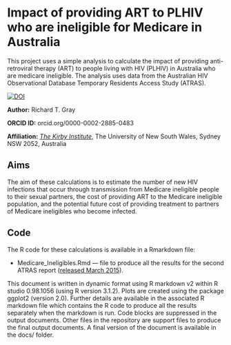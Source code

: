 # Impact of providing ART to PLHIV who are ineligible for Medicare in Australia

This project uses a simple analysis to calculate the impact of providing anti-retroviral therapy (ART) to people living with HIV (PLHIV) in Australia who are medicare ineligible. The analysis uses data from the Australian HIV Observational Database Temporary Residents Access Study (ATRAS). 

[![DOI](https://zenodo.org/badge/doi/10.5281/zenodo.48990.svg)](http://dx.doi.org/10.5281/zenodo.48990)

**Author:** Richard T. Gray

**ORCID ID:** orcid.org/0000-0002-2885-0483

**Affiliation:** [_The Kirby Institute_](https://kirby.unsw.edu.au/), The University of New South Wales, Sydney NSW 2052, Australia

## Aims

The aim of these calculations is to estimate the number of new HIV infections that occur through transmission from Medicare ineligible people to their sexual partners, the cost of providing ART to the Medicare ineligible population, and the potential future cost of providing treatment to partners of Medicare ineligibles who become infected. 

## Code

The R code for these calculations is available in a Rmarkdown file:

* Medicare_Ineligibles.Rmd — file to produce all the results for the second ATRAS report ([released March 2015](https://kirby.unsw.edu.au/publications/australian-hiv-observational-database-temporary-residents-access-study-atras-mar-2015)).

This document is written in dynamic format using R markdown v2 within R studio 0.98.1056 (using R version 3.1.2). Plots are created using the package ggplot2 (version 2.0). Further details are available in the associated R markdown file which contains the R code to produce all the results separately when the markdown is run. Code blocks are suppressed in the output documents. Other files in the repository are support files to produce the final output documents. A final version of the document is available in the docs/ folder. 
